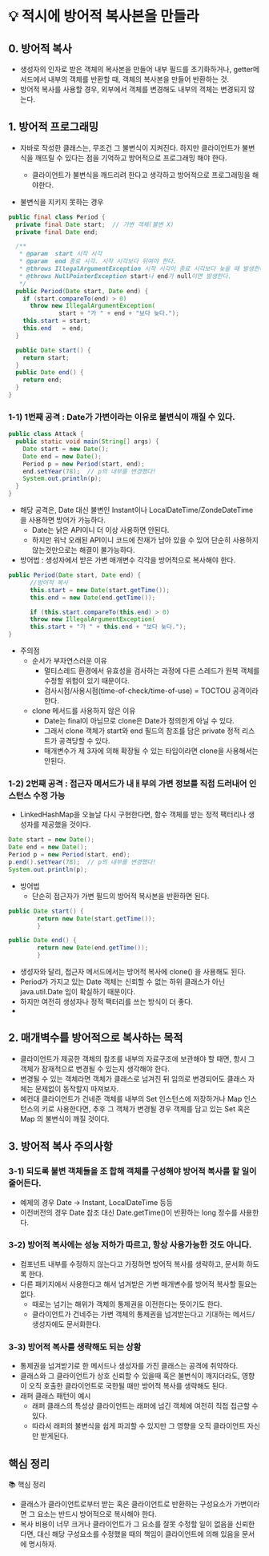 # 💡 적시에 방어적 복사본을 만들라

## 0. 방어적 복사
* 생성자의 인자로 받은 객체의 복사본을 만들어 내부 필드를 초기화하거나, getter메서드에서 내부의 객체를 반환할 때, 객체의 복사본을 만들어 반환하는 것.
* 방어적 복사를 사용할 경우, 외부에서 객체를 변경해도 내부의 객체는 변경되지 않는다.

## 1. 방어적 프로그래밍
* 자바로 작성한 클래스는, 무조건 그 불변식이 지켜진다. 하지만 클라이언트가 불변식을 깨뜨릴 수 있다는 점을 기억하고 방어적으로 프로그래밍 해야 한다.
  * 클라이언트가 불변식을 깨드리려 한다고 생각하고 방어적으로 프로그래밍을 해야한다.
  
* 불변식을 지키지 못하는 경우
```java
public final class Period {
  private final Date start;  // 가변 객체(불변 X)
  private final Date end;

  /**
   * @param  start 시작 시각
   * @param  end 종료 시각. 시작 시각보다 뒤여야 한다.
   * @throws IllegalArgumentException 시작 시각이 종료 시각보다 늦을 때 발생한다.
   * @throws NullPointerException start나 end가 null이면 발생한다.
   */
  public Period(Date start, Date end) {
    if (start.compareTo(end) > 0)
      throw new IllegalArgumentException(
              start + "가 " + end + "보다 늦다.");
    this.start = start;
    this.end   = end;
  }

  public Date start() {
    return start;
  }
  public Date end() {
    return end;
  }
}
```
### 1-1) 1번째 공격 : Date가 가변이라는 이유로 불변식이 깨질 수 있다. 
```java
public class Attack {
  public static void main(String[] args) {
    Date start = new Date();
    Date end = new Date();
    Period p = new Period(start, end);
    end.setYear(78);  // p의 내부를 변경했다!
    System.out.println(p);
  }
}
```

* 해당 공격은, Date 대신 불변인 Instant이나 LocalDateTime/ZondeDateTime 을 사용하면 방어가 가능하다.
  * Date는 낡은 API이니 더 이상 사용하면 안된다.
  * 하지만 워낙 오래된 API이니 코드에 잔재가 남아 있을 수 있어 단순히 사용하지 않는것만으로는 해결이 불가능하다.
* 방어법 : 생성자에서 받은 가변 매개변수 각각을 방어적으로 복사해야 한다.
```java
public Period(Date start, Date end) {
      //방어적 복사
      this.start = new Date(start.getTime());
      this.end = new Date(end.getTime());

      if (this.start.compareTo(this.end) > 0)
      throw new IllegalArgumentException(
      this.start + "가 " + this.end + "보다 늦다.");
}
```
* 주의점
  * 순서가 부자연스러운 이유
    * 멀티스레드 환경에서 유효성을 검사하는 과정에 다른 스레드가 원복 객체를 수정할 위험이 있기 때문이다.
    * 검사시점/사용시점(time-of-check/time-of-use) = TOCTOU 공격이라 한다.
  * clone 메서드를 사용하지 않은 이유
    * Date는 final이 아님므로 clone은 Date가 정의한게 아닐 수 있다.
    * 그래서 clone 객체가 start와 end 필드의 참조를 담은 private 정적 리스트가 공격당할 수 있다.
    * 매개변수가 제 3자에 의해 확장될 수 있는 타입이라면 clone을 사용해서는 안된다.

### 1-2) 2번째 공격 : 접근자 메서드가 내ㅐ부의 가변 정보를 직접 드러내어 인스턴스 수정 가능
* LinkedHashMap을 오늘날 다시 구현한다면, 함수 객체를 받는 정적 팩터리나 생성자를 제공했을 것이다.
```java
Date start = new Date();
Date end = new Date();
Period p = new Period(start, end);
p.end().setYear(78);  // p의 내부를 변경했다!
System.out.println(p);
```
* 방어법
  * 단순히 접근자가 가변 필드의 방어적 복사본을 반환하면 된다.
```java
public Date start() {
        return new Date(start.getTime());
        }

public Date end() {
        return new Date(end.getTime());
        }
```
* 생성자와 달리, 접근자 메서드에서는 방어적 복사에 clone() 을 사용해도 된다. 
* Period가 가지고 있는 Date 객체는 신뢰할 수 없는 하위 클래스가 아닌 java.util.Date 임이 확실하기 때문이다. 
* 하지만 여전히 생성자나 정적 팩터리를 쓰는 방식이 더 좋다.
* 
## 2. 매개벽수를 방어적으로 복사하는 목적
* 클라이언트가 제공한 객체의 참조를 내부의 자료구조에 보관해야 할 때면, 항시 그 객체가 잠재적으로 변경될 수 있는지 생각해야 한다. 
* 변경될 수 있는 객체라면 객체가 클래스로 넘겨진 뒤 임의로 변경되어도 클래스 자체는 문제없이 동작할지 따져보자.
* 예컨대 클라이언트가 건네준 객체를 내부의 Set 인스턴스에 저장하거나 Map 인스턴스의 키로 사용한다면, 추후 그 객체가 변경될 경우 객체를 담고 있는 Set 혹은 Map 의 불변식이 깨질 것이다.

## 3. 방어적 복사 주의사항
### 3-1) 되도록 불변 객체들을 조 합해 객체를 구성해야 방어적 복사를 할 일이 줄어든다.
 * 예제의 경우 Date -> Instant, LocalDateTime 등등
 * 이전버전의 경우 Date 참조 대신 Date.getTime()이 반환하는 long 정수를 사용한다.

### 3-2) 방어적 복사에는 성능 저하가 따르고, 항상 사용가능한 것도 아니다.
 * 컴포넌트 내부를 수정하지 않는다고 가정하면 방어적 복사를 생략하고, 문서화 하도록 한다.
 * 다른 패키지에서 사용한다고 해서 넘겨받은 가변 매개변수를 방어적 복사할 필요는 없다.
   * 때로는 넘기는 해위가 객체의 통제권을 이전한다는 뜻이기도 한다.
   * 클라이언트가 건네주는 가변 객체의 통제권을 넘겨받는다고 기대하는 메서드/생성자에도 문서화한다.

### 3-3) 방어적 복사를 생략해도 되는 상황
  * 통제권을 넘겨받기로 한 메서드나 생성자를 가진 클래스는 공격에 취약하다.
  * 클래스와 그 클라이언트가 상호 신뢰할 수 있을때 혹은 불변식이 깨지더라도, 영향이 오직 호출한 클라이언트로 국한될 때만 방어적 복사를 생략해도 된다.
  * 래퍼 클래스 패턴이 예시
    * 래퍼 클래스의 특성상 클라이언트는 래퍼에 넘긴 객체에 여전히 직접 접근할 수 있다.
    * 따라서 래퍼의 불변식을 쉽게 파괴할 수 있지만 그 영향을 오직 클라이언트 자신만 받게된다.

## 핵심 정리
📚 핵심 정리
 * 클래스가 클라이언트로부터 받는 혹은 클라이언트로 반환하는 구성요소가 가변이라면 그 요소는 반드시 방어적으로 복사해야 한다.
 * 복사 비용이 너무 크거나 클라이언트가 그 요소를 잘못 수정할 일이 없음을 신뢰한다면, 대신 해당 구성요소를 수정했을 때의 책임이 클라이언트에 의해 있음을 문서에 명시하자.